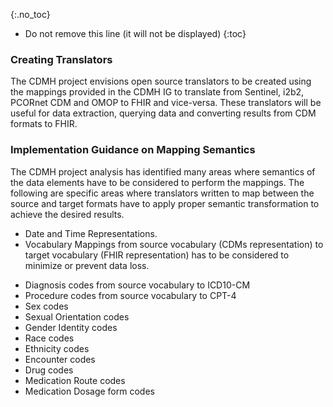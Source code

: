 {:.no_toc}

<!-- TOC  the css styling for this is \pages\assets\css\project.css under 'markdown-toc'-->

* Do not remove this line (it will not be displayed)
{:toc}


### Creating Translators

The CDMH project envisions open source translators to be created using the mappings provided in the CDMH IG to translate from Sentinel, i2b2, PCORnet CDM and OMOP to FHIR and vice-versa. These translators will be useful for data extraction, querying data and converting results from CDM formats to FHIR.

### Implementation Guidance on Mapping Semantics

The CDMH project analysis has identified many areas where semantics of the data elements have to be considered to perform the mappings. The following are specific areas where translators written to map between the source and target formats have to apply proper semantic transformation to achieve the desired results. 
* Date and Time Representations.
* Vocabulary Mappings from source vocabulary (CDMs representation) to target vocabulary (FHIR representation) has to be considered to minimize or prevent data loss. 
- Diagnosis codes from source vocabulary to ICD10-CM
- Procedure codes from source vocabulary to CPT-4
- Sex codes
- Sexual Orientation codes
- Gender Identity codes
- Race codes
- Ethnicity codes
- Encounter codes
- Drug codes
- Medication Route codes
- Medication Dosage form codes

